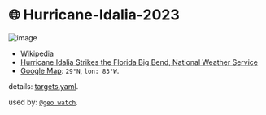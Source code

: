 # 🌐 Hurricane-Idalia-2023

![image](...2X.gif?raw=true&random=mJahtfyzlU0VkVYT)

- [Wikipedia](https://en.wikipedia.org/wiki/Hurricane_Idalia)
- [Hurricane Idalia Strikes the Florida Big Bend, National Weather Service](https://www.weather.gov/tae/HurricaneIdalia2023)
- [Google Map](https://maps.app.goo.gl/CAeoKQrZQ9rTsDrGA): `29°N`, `lon: 83°W`.

details: [targets.yaml](../targets.yaml).

used by: [`@geo watch`](../).